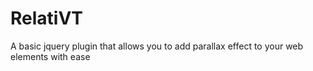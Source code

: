 RelatiVT
========

A basic jquery plugin that allows you to add parallax effect to your web elements with ease
